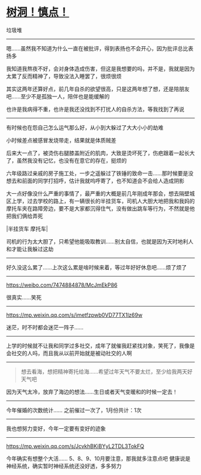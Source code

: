 # [树洞！慎点！](https://github.com/noteMay/blog/issues/17)

垃圾堆

---

嗯……虽然我不知道为什么一直在被批评，得到表扬也不会开心，因为批评总比表扬多

我知道我熬夜不好，会对身体造成伤害，但这是我想要的吗，并不是，我就是因为太累了反而精神了，导致没法入睡罢了，很烦很烦

其实这两年还算好点，前几年自杀的欲望很高，只是这两年想了想，还是陪朋友吧……至少不是孤独一人，陪伴也是能缓解的

也许是我病得不重，也许是我还没找到不打扰人的自杀方法，等我找到了再说

---

有时候也在怨自己怎么运气那么好，从小到大躲过了大大小小的劫难

小时候差点被感冒发烧带走，结果就是体质贼差

后来大一点了，被烫伤右腿膝盖附近的肌肉，大致是烫坏死了，伤疤跟着一起长大了，虽然我没有记忆，也没有在意它的存在，挺烦的

六年级路过亲戚的房子施工处，一步之遥躲过了铁锤的致命一击……那时候要是没想去和前面的同学打招呼，估计我就呜呼寄了，也不知道会不会给人造成阴影

大一点好像没什么严重的事情了，最严重的大概是前几年刚成年那会，想去隔壁城区上学，过去学校的路上，有一辆很长的半挂货车，司机人大胆大地把我和我妈的摩托车夹在路障旁边，要不是大家都沉得住气，没有做出跳车等行为，不然就是他把我们俩给弄死

|半挂货车 摩托车|

司机的行为太大胆了，只希望他能吸取教训……别太自信，也就是因为天时地利人和才能让我躲过这劫

---

好久没这么累了……上次这么累是啥时候来着，等过年好好休息吧……烦了烦了

---

https://weibo.com/7474884878/McJmEkP86

很真实……笑死

---

https://mp.weixin.qq.com/s/imetfzpwb0VD77TX1lz69w

迷茫，时不时都会迷茫一阵子……

---

上学的时候就不让我和同学过多社交，成年了就催我赶紧找对象，笑死了，我像是会社交的人吗，而且我从以前开始就是被动社交的人啊

---

> 想去看海，想把精神寄托给海……希望过年天气不要太烂，至少给我两天好天气吧

因为天气太冷，放弃了海边的想法……生日或者天气变暖和的时候一定去！

---

今年催婚的次数统计……
之前催过一次了，1月份共计：1次

---

我也想努力变好，今年一定要有变好的迹象

---

https://mp.weixin.qq.com/s/JcvkhBKiBYyL2TDL3TokFQ

今年确实有想整个大活……
5、8、9、10月要注意，那我就多注意点吧
健康说是神经系统，确实暂时神经系统还没好透，多多努力
